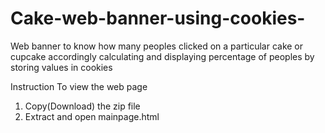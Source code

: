 # Cake-web-banner-using-cookies-
Web banner to know how many peoples clicked on a particular cake or cupcake accordingly calculating and displaying percentage of peoples by storing values in cookies

Instruction To view the web page
1. Copy(Download) the zip file
2. Extract and open mainpage.html
